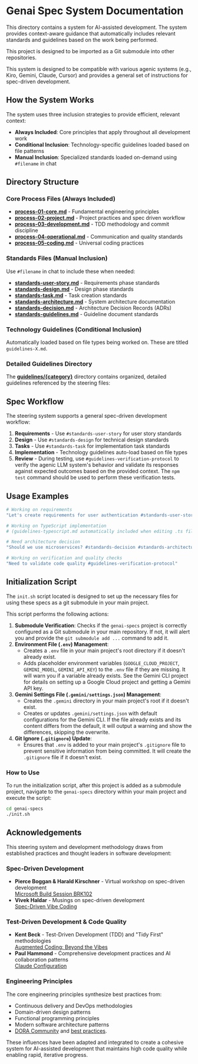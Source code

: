 # Genai Spec System Documentation

This directory contains a system for AI-assisted development. The system provides context-aware guidance that automatically includes relevant standards and guidelines based on the work being performed.

This project is designed to be imported as a Git submodule into other repositories.

This system is designed to be compatible with various agenic systems (e.g., Kiro, Gemini, Claude, Cursor) and provides a general set of instructions for spec-driven development.

## How the System Works

The system uses three inclusion strategies to provide efficient, relevant context:

- **Always Included**: Core principles that apply throughout all development work
- **Conditional Inclusion**: Technology-specific guidelines loaded based on file patterns
- **Manual Inclusion**: Specialized standards loaded on-demand using `#filename` in chat

## Directory Structure

### Core Process Files (Always Included)

- [**process-01-core.md**](steering/process-01-core.md) - Fundamental engineering principles
- [**process-02-project.md**](steering/process-02-project.md) - Project practices and spec driven workflow
- [**process-03-development.md**](steering/process-03-development.md) - TDD methodology and commit discipline  
- [**process-04-operational.md**](steering/process-04-operational.md) - Communication and quality standards
- [**process-05-coding.md**](steering/process-05-coding.md) - Universal coding practices

### Standards Files (Manual Inclusion)

Use `#filename` in chat to include these when needed:

- [**standards-user-story.md**](steering/standards-user-story.md) - Requirements phase standards
- [**standards-design.md**](steering/standards-design.md) - Design phase standards  
- [**standards-task.md**](steering/standards-task.md) - Task creation standards
- [**standards-architecture.md**](steering/standards-architecture.md) - System architecture documentation
- [**standards-decision.md**](steering/standards-decision.md) - Architecture Decision Records (ADRs)
- [**standards-guidelines.md**](steering/standards-guidelines.md) - Guideline document standards

### Technology Guidelines (Conditional Inclusion)

Automatically loaded based on file types being worked on. These are titled `guidelines-X.md`.

### Detailed Guidelines Directory

The [**guidelines/{category}**](guidelines/) directory contains organized, detailed guidelines referenced by the steering files:

## Spec Workflow

The steering system supports a general spec-driven development workflow:

1. **Requirements** - Use `#standards-user-story` for user story standards
2. **Design** - Use `#standards-design` for technical design standards
3. **Tasks** - Use `#standards-task` for implementation task standards
4. **Implementation** - Technology guidelines auto-load based on file types
5. **Review** - During testing, use `#guidelines-verification-protocol` to verify the agenic LLM system's behavior and validate its responses against expected outcomes based on the provided context. The `npm test` command should be used to perform these verification tests.

## Usage Examples

```bash
# Working on requirements
"Let's create requirements for user authentication #standards-user-story"

# Working on TypeScript implementation  
# (guidelines-typescript.md automatically included when editing .ts files)

# Need architecture decision
"Should we use microservices? #standards-decision #standards-architecture"

# Working on verification and quality checks
"Need to validate code quality #guidelines-verification-protocol"
```

## Initialization Script

The `init.sh` script located is designed to set up the necessary files for using these specs as a git submodule in your main project.

This script performs the following actions:

1.  **Submodule Verification**: Checks if the `genai-specs` project is correctly configured as a Git submodule in your main repository. If not, it will alert you and provide the `git submodule add ...` command to add it.
2.  **Environment File (`.env`) Management**:
    *   Creates a `.env` file in your main project's root directory if it doesn't already exist.
    *   Adds placeholder environment variables (`GOOGLE_CLOUD_PROJECT`, `GEMINI_MODEL`, `GEMINI_API_KEY`) to the `.env` file if they are missing. It will warn you if a variable already exists. See the Gemini CLI project for details on setting up a Google Cloud project and getting a Gemini API key.
3.  **Gemini Settings File (`.gemini/settings.json`) Management**:
    *   Creates the `.gemini` directory in your main project's root if it doesn't exist.
    *   Creates or updates `.gemini/settings.json` with default configurations for the Gemini CLI. If the file already exists and its content differs from the default, it will output a warning and show the differences, skipping the overwrite.
4.  **Git Ignore (`.gitignore`) Update**:
    *   Ensures that `.env` is added to your main project's `.gitignore` file to prevent sensitive information from being committed. It will create the `.gitignore` file if it doesn't exist.

### How to Use

To run the initialization script, after this project is added as a submodule project, navigate to the `genai-specs` directory within your main project and execute the script:

```bash
cd genai-specs
./init.sh
```

## Acknowledgements

This steering system and development methodology draws from established practices and thought leaders in software development:

### Spec-Driven Development

- **Pierce Boggan & Harald Kirschner** - Virtual workshop on spec-driven development  
  [Microsoft Build Session BRK102](https://build.microsoft.com/en-US/sessions/BRK102)
- **Vivek Haldar** - Musings on spec-driven development  
[Spec-Driven Vibe Coding](https://vivekhaldar.com/articles/spec-driven-vibe-coding/)

### Test-Driven Development & Code Quality

- **Kent Beck** - Test-Driven Development (TDD) and "Tidy First" methodologies  
  [Augmented Coding: Beyond the Vibes](https://tidyfirst.substack.com/p/augmented-coding-beyond-the-vibes?open=false#§appendix-system-prompt)
- **Paul Hammond** - Comprehensive development practices and AI collaboration patterns  
  [Claude Configuration](https://github.com/citypaul/.dotfiles/blob/main/claude/.claude/CLAUDE.md)

### Engineering Principles

The core engineering principles synthesize best practices from:

- Continuous delivery and DevOps methodologies
- Domain-driven design patterns
- Functional programming principles
- Modern software architecture patterns
- [DORA Community](https://dora.community/) and [best practices](https://dora.dev/guides/).

These influences have been adapted and integrated to create a cohesive system for AI-assisted development that maintains high code quality while enabling rapid, iterative progress.